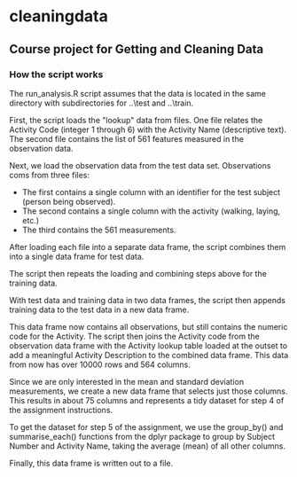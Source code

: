 # cleaningdata
## Course project for Getting and Cleaning Data

### How the script works
The run_analysis.R script assumes that the data is located in the same directory with subdirectories for ..\test and ..\train.

First, the script loads the "lookup" data from files.  One file relates the Activity Code (integer 1 through 6) with the Activity Name (descriptive text).  The second file contains the list of 561 features measured in the observation data.

Next, we load the observation data from the test data set.  Observations coms from three files:
- The first contains a single column with an identifier for the test subject (person being observed).
- The second contains a single column with the activity (walking, laying, etc.)
- The third contains the 561 measurements.

After loading each file into a separate data frame, the script combines them into a single data frame for test data.

The script then repeats the loading and combining steps above for the training data.

With test data and training data in two data frames, the script then appends training data to the test data in a new data frame.

This data frame now contains all observations, but still contains the numeric code for the Activity.  The script then joins the Activity code from the observation data frame with the Activity lookup table loaded at the outset to add a meaningful Activity Description to the combined data frame.  This data from now has over 10000 rows and 564 columns.

Since we are only interested in the mean and standard deviation measurements, we create a new data frame that selects just those columns.  This results in about 75 columns and represents a tidy dataset for step 4 of the assignment instructions.

To get the dataset for step 5 of the assignment, we use the group_by() and summarise_each() functions from the dplyr package to group by Subject Number and Activity Name, taking the average (mean) of all other columns.

Finally, this data frame is written out to a file.

